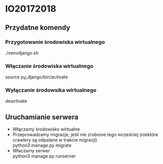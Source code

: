 # IO20172018

## Przydatne komendy
### Przygotowanie środowiska wirtualnego
./venvdjango.sh

### Włączanie środowiska wirtualnego
source py_django/bin/activate

### Wyłączanie środowsika wirtualnego
deactivate

## Uruchamianie serwera
* Włączamy środowisko wirtualne
* Przeprowadzamy migracje, jeśli nie zrobione tego wcześniej (niektóre crawlery są odpalane w trakcie migracji) </br>
python3 manage.py migrate
* Właczamy serwer </br>
python3 manage.py runserver
